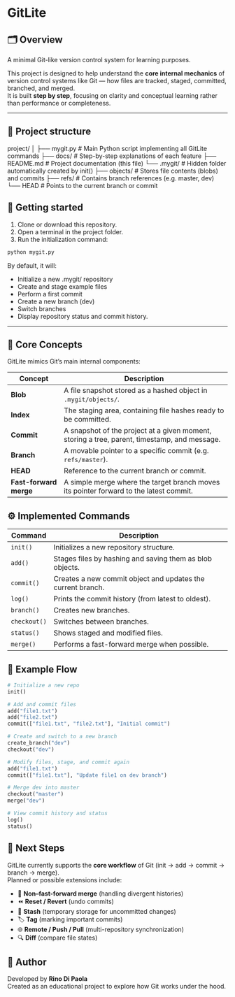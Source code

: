 # GitLite


## 🗂️ Overview

A minimal Git-like version control system for learning purposes.

This project is designed to help understand the **core internal mechanics** of version control systems like Git — how files are tracked, staged, committed, branched, and merged.  
It is built **step by step**, focusing on clarity and conceptual learning rather than performance or completeness.


---


## 🧩 Project structure

project/
│
├── mygit.py # Main Python script implementing all GitLite commands
├── docs/ # Step-by-step explanations of each feature
├── README.md # Project documentation (this file)
└── .mygit/ # Hidden folder automatically created by init()
├── objects/ # Stores file contents (blobs) and commits
├── refs/ # Contains branch references (e.g. master, dev)
└── HEAD # Points to the current branch or commit


## 🚀 Getting started

1. Clone or download this repository.
2. Open a terminal in the project folder.
3. Run the initialization command:

```bash
python mygit.py
```

By default, it will:
- Initialize a new .mygit/ repository
- Create and stage example files
- Perform a first commit
- Create a new branch (dev)
- Switch branches
- Display repository status and commit history.


---


## 🧠 Core Concepts

GitLite mimics Git’s main internal components:

| Concept | Description |
|----------|-------------|
| **Blob** | A file snapshot stored as a hashed object in `.mygit/objects/`. |
| **Index** | The staging area, containing file hashes ready to be committed. |
| **Commit** | A snapshot of the project at a given moment, storing a tree, parent, timestamp, and message. |
| **Branch** | A movable pointer to a specific commit (e.g. `refs/master`). |
| **HEAD** | Reference to the current branch or commit. |
| **Fast-forward merge** | A simple merge where the target branch moves its pointer forward to the latest commit. |


## ⚙️ Implemented Commands

| Command | Description |
|----------|-------------|
| `init()` | Initializes a new repository structure. |
| `add()` | Stages files by hashing and saving them as blob objects. |
| `commit()` | Creates a new commit object and updates the current branch. |
| `log()` | Prints the commit history (from latest to oldest). |
| `branch()` | Creates new branches. |
| `checkout()` | Switches between branches. |
| `status()` | Shows staged and modified files. |
| `merge()` | Performs a fast-forward merge when possible. |


## 🧪 Example Flow

```python
# Initialize a new repo
init()

# Add and commit files
add("file1.txt")
add("file2.txt")
commit(["file1.txt", "file2.txt"], "Initial commit")

# Create and switch to a new branch
create_branch("dev")
checkout("dev")

# Modify files, stage, and commit again
add("file1.txt")
commit(["file1.txt"], "Update file1 on dev branch")

# Merge dev into master
checkout("master")
merge("dev")

# View commit history and status
log()
status()
```


## 🧭 Next Steps

GitLite currently supports the **core workflow** of Git (init → add → commit → branch → merge).  
Planned or possible extensions include:

- 🧱 **Non–fast-forward merge** (handling divergent histories)
- ⏪ **Reset / Revert** (undo commits)
- 💾 **Stash** (temporary storage for uncommitted changes)
- 🏷️ **Tag** (marking important commits)
- 🌐 **Remote / Push / Pull** (multi-repository synchronization)
- 🔍 **Diff** (compare file states)


## 👤 Author

Developed by **Rino Di Paola**  
Created as an educational project to explore how Git works under the hood.
